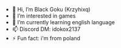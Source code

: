 - 👋 Hi, I’m Black Goku (Krzyhixq)
- 👀 I’m interested in games
- 🌱 I’m currently learning english language
- 📫 Discord DM: idokox2137
- ⚡ Fun fact: i'm from poland


<!---
Krzych0000001/Krzych0000001 is a ✨ special ✨ repository because its `README.md` (this file) appears on your GitHub profile.
You can click the Preview link to take a look at your changes.
--->
